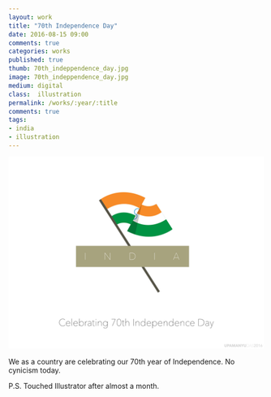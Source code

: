 ```yaml
---
layout: work
title: "70th Independence Day"
date: 2016-08-15 09:00
comments: true
categories: works
published: true
thumb: 70th_indeppendence_day.jpg
image: 70th_indeppendence_day.jpg
medium: digital
class:  illustration
permalink: /works/:year/:title
comments: true
tags:
- india
- illustration
---
```


<p>
  <div class="fotorama" data-keyboard="true" data-arrows="true" data-click="true" data-swipe="true" data-autoplay="true" data-loop="true">
      <img src="/images/works/70th_indeppendence_day.jpg" alt="70th Independence Day" data-caption="70th Independence Day">
  </div>
</p>

We as a country are celebrating our 70th year of Independence.
No cynicism today.

P.S. Touched Illustrator after almost a month.